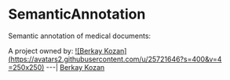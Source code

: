 # SemanticAnnotation
Semantic annotation of medical documents:

A project owned by: [![Berkay Kozan](https://avatars2.githubusercontent.com/u/25721646?s=400&v=4 =250x250)](https://github.com/BerkayKozan/SemanticAnnotation/wiki/Berkay-Kozan)
---|
[Berkay Kozan](https://github.com/BerkayKozan/SemanticAnnotation/wiki/Berkay-Kozan)
